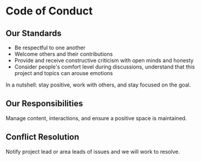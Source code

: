 # Code of Conduct

## Our Standards

- Be respectful to one another
- Welcome others and their contributions
- Provide and receive constructive criticism with open minds and honesty
- Consider people's comfort level during discussions, understand that this project and topics can arouse emotions

In a nutshell: stay positive, work with others, and stay focused on the goal.

## Our Responsibilities
Manage content, interactions, and ensure a positive space is maintained.

## Conflict Resolution
Notify project lead or area leads of issues and we will work to resolve.
